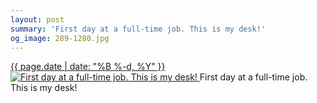 ```yaml
---
layout: post
summary: 'First day at a full-time job. This is my desk!'
og_image: 289-1280.jpg
---
```


<p>
 <time>
  <a href="/289">
   {{ page.date | date: "%B %-d, %Y" }}
  </a>
 </time>
 <a href="/289">
  <img alt="First day at a full-time job. This is my desk!" data-taken="2/11/2014" sizes="(min-width: 700px) 50vw, calc(100vw - 2rem)" src="{{ site.assets_url }}/289-640.jpg" srcset="{{ site.assets_url }}/289-1280.jpg 1280w, {{ site.assets_url }}/289-960.jpg 960w, {{ site.assets_url }}/289-640.jpg 640w, {{ site.assets_url }}/289-320.jpg 320w"/>
 </a>
 <span>
  First day at a full-time job. This is my desk!
 </span>
</p>

